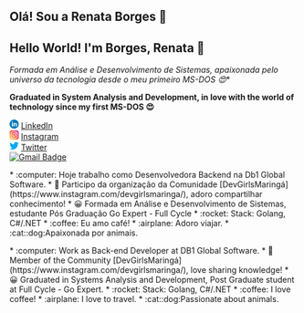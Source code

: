 ## Olá! Sou a Renata Borges 👋
## Hello World! I'm Borges, Renata 👋

*Formada em Análise e Desenvolvimento de  Sistemas, apaixonada pelo universo da tecnologia desde o meu primeiro MS-DOS :heart_eyes:**  

**Graduated in System Analysis and Development, in love with the world of technology since my first MS-DOS :heart_eyes:**  

<a href="https://https://www.linkedin.com/in/renataborgestech/"><img src="linkedin.png" width="16"></img></a> [LinkedIn](https://www.linkedin.com/in/renataborgestech/)<br>
<a href="https://www.instagram.com/renataf_borges/"><img src="instagram.png" width="16"></img></a> [Instagram](https://www.instagram.com/renataf_borges/)<br>
<a href="https://www.twitter.com/reehappy/"><img src="twitter.png" width="16"></img></a> [Twitter](https://www.twitter.com/reehappy/)<br>
[![Gmail Badge](https://img.shields.io/badge/-renata.francisborges@gmail.com-c14438?style=flat-square&logo=Gmail&logoColor=white&link=mailto:renata.francisborges@gmail.com)](mailto:renata.francisborges@gmail.com)
<p>
* :computer:  Hoje trabalho como Desenvolvedora Backend na Db1 Global Software.
* 🙏  Participo da organização da Comunidade [DevGirlsMaringá](https://www.instagram.com/devgirlsmaringa/), adoro compartilhar conhecimento!
* 😀  Formada em Análise e Desenvolvimento de Sistemas, estudante Pós Graduação Go Expert - Full Cycle
* :rocket: Stack: Golang, C#/.NET
* :coffee: Eu amo café!
* :airplane: Adoro viajar.
* :cat::dog:Apaixonada por animais.
<p>
* :computer: Work as Back-end Developer at DB1 Global Software.
* 🙏 Member of the Community [DevGirlsMaringá](https://www.instagram.com/devgirlsmaringa/), love sharing knowledge!
* 😀 Graduated in Systems Analysis and Development, Post Graduate student at Full Cycle - Go Expert.
* :rocket: Stack: Golang, C#/.NET
* :coffee: I love coffee!
* :airplane: I love to travel.
* :cat::dog:Passionate about animals.

